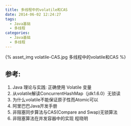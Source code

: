 ```yaml
---
title: 多线程中的volatile和CAS
date: 2014-06-02 12:24:27
tags:
  - Java基础
  - 多线程
categories: 
  - Java基础
  - 多线程   
---
```



<p></p>
<!-- more -->

{% asset_img  volatile-CAS.jpg  多线程中的volatile和CAS %}

## 参考:
1. Java 理论与实践: 正确使用 Volatile 变量
2. 从volatile解读ConcurrentHashMap（jdk1.6.0）无锁读
3. 为什么volatile不能保证原子性而Atomic可以
4. 阿里巴巴Java开发手册
5. 非阻塞同步算法与CAS(Compare and Swap)无锁算法
6. 非阻塞算法在并发容器中的实现 程晓明
